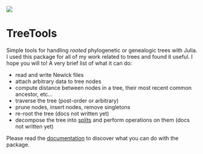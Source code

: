 [![](https://img.shields.io/badge/docs-stable-blue.svg)](https://pierrebarrat.github.io/TreeTools.jl)

# TreeTools

Simple tools for handling *rooted* phylogenetic or genealogic trees with Julia. 
I used this package for all of my work related to trees and found it useful. I hope you will to! 
A very brief list of what it can do: 
- read and write Newick files
- attach arbitrary data to tree nodes
- compute distance between nodes in a tree, their most recent common ancestor, etc...
- traverse the tree (post-order or arbitrary)
- prune nodes, insert nodes, remove singletons
- re-root the tree (docs not written yet)
- decompose the tree into [splits](https://en.wikipedia.org/wiki/Split_(phylogenetics)) and perform operations on them (docs not written yet) 

Please read the [documentation](https://pierrebarrat.github.io/TreeTools.jl) to discover what you can do with the package. 

